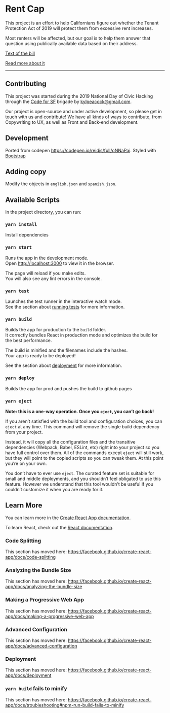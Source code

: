 # Rent Cap

This project is an effort to help Californians figure out whether the Tenant Protection Act of 2019 will protect them from excessive rent increases.

Most renters will be affected, but our goal is to help them answer that question using publically available data based on their address.

[Text of the bill](https://leginfo.legislature.ca.gov/faces/billNavClient.xhtml?bill_id=201920200AB1482)

[Read more about it](https://www.latimes.com/california/story/2019-08-30/california-rent-increases-cap-newsom-housing-crisis)

---

## Contributing

This project was started during the 2019 National Day of Civic Hacking through the [Code for SF](https://codeforsanfrancisco.org/) brigade by [kylpeacock@gmail.com](mailto:kylpeacock@gmail.com).

Our project is open-source and under active development, so please get in touch with us and contribute! We have all kinds of ways to contribute, from Copywriting to UX, as well as Front and Back-end development.

## Development

Ported from codepen https://codepen.io/reidjs/full/oNNaPaj. Styled with [Bootstrap](https://getbootstrap.com/docs/4.3/layout/overview/)

## Adding copy

Modify the objects in `english.json` and `spanish.json`.

## Available Scripts

In the project directory, you can run:

### `yarn install`

Install dependencies

### `yarn start`

Runs the app in the development mode.<br />
Open [http://localhost:3000](http://localhost:3000) to view it in the browser.

The page will reload if you make edits.<br />
You will also see any lint errors in the console.

### `yarn test`

Launches the test runner in the interactive watch mode.<br />
See the section about [running tests](https://facebook.github.io/create-react-app/docs/running-tests) for more information.

### `yarn build`

Builds the app for production to the `build` folder.<br />
It correctly bundles React in production mode and optimizes the build for the best performance.

The build is minified and the filenames include the hashes.<br />
Your app is ready to be deployed!

See the section about [deployment](https://facebook.github.io/create-react-app/docs/deployment) for more information.

### `yarn deploy`

Builds the app for prod and pushes the build to github pages

### `yarn eject`

**Note: this is a one-way operation. Once you `eject`, you can’t go back!**

If you aren’t satisfied with the build tool and configuration choices, you can `eject` at any time. This command will remove the single build dependency from your project.

Instead, it will copy all the configuration files and the transitive dependencies (Webpack, Babel, ESLint, etc) right into your project so you have full control over them. All of the commands except `eject` will still work, but they will point to the copied scripts so you can tweak them. At this point you’re on your own.

You don’t have to ever use `eject`. The curated feature set is suitable for small and middle deployments, and you shouldn’t feel obligated to use this feature. However we understand that this tool wouldn’t be useful if you couldn’t customize it when you are ready for it.

## Learn More

You can learn more in the [Create React App documentation](https://facebook.github.io/create-react-app/docs/getting-started).

To learn React, check out the [React documentation](https://reactjs.org/).

### Code Splitting

This section has moved here: https://facebook.github.io/create-react-app/docs/code-splitting

### Analyzing the Bundle Size

This section has moved here: https://facebook.github.io/create-react-app/docs/analyzing-the-bundle-size

### Making a Progressive Web App

This section has moved here: https://facebook.github.io/create-react-app/docs/making-a-progressive-web-app

### Advanced Configuration

This section has moved here: https://facebook.github.io/create-react-app/docs/advanced-configuration

### Deployment

This section has moved here: https://facebook.github.io/create-react-app/docs/deployment

### `yarn build` fails to minify

This section has moved here: https://facebook.github.io/create-react-app/docs/troubleshooting#npm-run-build-fails-to-minify
